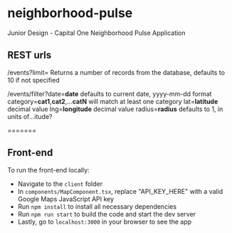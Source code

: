 # neighborhood-pulse
Junior Design - Capital One Neighborhood Pulse Application


## REST urls

/events?limit= Returns a number of records from the database, defaults to 10 if not specified

/events/filter?date=**date** defaults to current date, yyyy-mm-dd format
               category=**cat1**,**cat2**,...**catN** will match at least one category
               lat=**latitude** decimal value
               lng=**longitude** decimal value
               radius=**radius** defaults to 1, in units of...itude?


=======

## Front-end

To run the front-end locally:
* Navigate to the `client` folder
* In `components/MapComponent.tsx`, replace "API_KEY_HERE" with a valid Google Maps JavaScript API key
* Run `npm install` to install all necessary dependencies
* Run `npm run start` to build the code and start the dev server
* Lastly, go to `localhost:3000` in your browser to see the app
